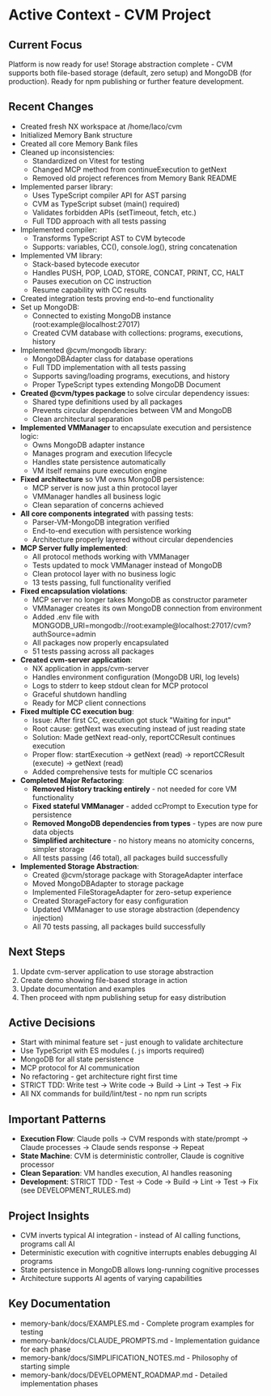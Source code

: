 # Active Context - CVM Project

## Current Focus
Platform is now ready for use! Storage abstraction complete - CVM supports both file-based storage (default, zero setup) and MongoDB (for production). Ready for npm publishing or further feature development.

## Recent Changes
- Created fresh NX workspace at /home/laco/cvm
- Initialized Memory Bank structure
- Created all core Memory Bank files
- Cleaned up inconsistencies:
  - Standardized on Vitest for testing
  - Changed MCP method from continueExecution to getNext
  - Removed old project references from Memory Bank README
- Implemented parser library:
  - Uses TypeScript compiler API for AST parsing
  - CVM as TypeScript subset (main() required)
  - Validates forbidden APIs (setTimeout, fetch, etc.)
  - Full TDD approach with all tests passing
- Implemented compiler:
  - Transforms TypeScript AST to CVM bytecode
  - Supports: variables, CC(), console.log(), string concatenation
- Implemented VM library:
  - Stack-based bytecode executor
  - Handles PUSH, POP, LOAD, STORE, CONCAT, PRINT, CC, HALT
  - Pauses execution on CC instruction
  - Resume capability with CC results
- Created integration tests proving end-to-end functionality
- Set up MongoDB:
  - Connected to existing MongoDB instance (root:example@localhost:27017)
  - Created CVM database with collections: programs, executions, history
- Implemented @cvm/mongodb library:
  - MongoDBAdapter class for database operations
  - Full TDD implementation with all tests passing
  - Supports saving/loading programs, executions, and history
  - Proper TypeScript types extending MongoDB Document
- **Created @cvm/types package** to solve circular dependency issues:
  - Shared type definitions used by all packages
  - Prevents circular dependencies between VM and MongoDB
  - Clean architectural separation
- **Implemented VMManager** to encapsulate execution and persistence logic:
  - Owns MongoDB adapter instance
  - Manages program and execution lifecycle
  - Handles state persistence automatically
  - VM itself remains pure execution engine
- **Fixed architecture** so VM owns MongoDB persistence:
  - MCP server is now just a thin protocol layer
  - VMManager handles all business logic
  - Clean separation of concerns achieved
- **All core components integrated** with passing tests:
  - Parser-VM-MongoDB integration verified
  - End-to-end execution with persistence working
  - Architecture properly layered without circular dependencies
- **MCP Server fully implemented**:
  - All protocol methods working with VMManager
  - Tests updated to mock VMManager instead of MongoDB
  - Clean protocol layer with no business logic
  - 13 tests passing, full functionality verified
- **Fixed encapsulation violations**:
  - MCP server no longer takes MongoDB as constructor parameter
  - VMManager creates its own MongoDB connection from environment
  - Added .env file with MONGODB_URI=mongodb://root:example@localhost:27017/cvm?authSource=admin
  - All packages now properly encapsulated
  - 51 tests passing across all packages
- **Created cvm-server application**:
  - NX application in apps/cvm-server
  - Handles environment configuration (MongoDB URI, log levels)
  - Logs to stderr to keep stdout clean for MCP protocol
  - Graceful shutdown handling
  - Ready for MCP client connections
- **Fixed multiple CC execution bug**:
  - Issue: After first CC, execution got stuck "Waiting for input"
  - Root cause: getNext was executing instead of just reading state
  - Solution: Made getNext read-only, reportCCResult continues execution
  - Proper flow: startExecution → getNext (read) → reportCCResult (execute) → getNext (read)
  - Added comprehensive tests for multiple CC scenarios
- **Completed Major Refactoring**:
  - **Removed History tracking entirely** - not needed for core VM functionality
  - **Fixed stateful VMManager** - added ccPrompt to Execution type for persistence
  - **Removed MongoDB dependencies from types** - types are now pure data objects
  - **Simplified architecture** - no history means no atomicity concerns, simpler storage
  - All tests passing (46 total), all packages build successfully
- **Implemented Storage Abstraction**:
  - Created @cvm/storage package with StorageAdapter interface
  - Moved MongoDBAdapter to storage package
  - Implemented FileStorageAdapter for zero-setup experience
  - Created StorageFactory for easy configuration
  - Updated VMManager to use storage abstraction (dependency injection)
  - All 70 tests passing, all packages build successfully

## Next Steps
1. Update cvm-server application to use storage abstraction
2. Create demo showing file-based storage in action
3. Update documentation and examples
4. Then proceed with npm publishing setup for easy distribution

## Active Decisions
- Start with minimal feature set - just enough to validate architecture
- Use TypeScript with ES modules (`.js` imports required)
- MongoDB for all state persistence
- MCP protocol for AI communication
- No refactoring - get architecture right first time
- STRICT TDD: Write test → Write code → Build → Lint → Test → Fix
- All NX commands for build/lint/test - no npm run scripts

## Important Patterns
- **Execution Flow**: Claude polls → CVM responds with state/prompt → Claude processes → Claude sends response → Repeat
- **State Machine**: CVM is deterministic controller, Claude is cognitive processor
- **Clean Separation**: VM handles execution, AI handles reasoning
- **Development**: STRICT TDD - Test → Code → Build → Lint → Test → Fix (see DEVELOPMENT_RULES.md)

## Project Insights
- CVM inverts typical AI integration - instead of AI calling functions, programs call AI
- Deterministic execution with cognitive interrupts enables debugging AI programs
- State persistence in MongoDB allows long-running cognitive processes
- Architecture supports AI agents of varying capabilities

## Key Documentation
- memory-bank/docs/EXAMPLES.md - Complete program examples for testing
- memory-bank/docs/CLAUDE_PROMPTS.md - Implementation guidance for each phase
- memory-bank/docs/SIMPLIFICATION_NOTES.md - Philosophy of starting simple
- memory-bank/docs/DEVELOPMENT_ROADMAP.md - Detailed implementation phases